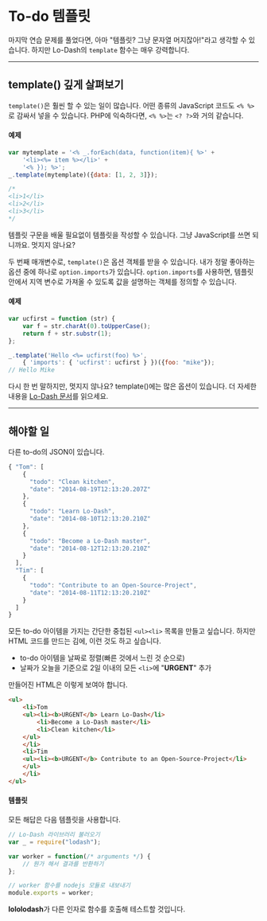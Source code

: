 # To-do 템플릿 #
마지막 연습 문제를 풀었다면, 아마 "템플릿? 그냥 문자열 머지잖아!"라고 생각할 수
있습니다. 하지만 Lo-Dash의 `template` 함수는 매우 강력합니다.

* * *
## template() 깊게 살펴보기 ##
`template()`은 훨씬 할 수 있는 일이 많습니다. 어떤 종류의 JavaScript 코드도
`<% %>`로 감싸서 넣을 수 있습니다. PHP에 익숙하다면, `<% %>`는 `<? ?>`와 거의
같습니다.

#### 예제 ####
```js
var mytemplate = '<% _.forEach(data, function(item){ %>' +
    '<li><%= item %></li>' +
    '<% }); %>';
_.template(mytemplate)({data: [1, 2, 3]});

/*
<li>1</li>
<li>2</li>
<li>3</li>
*/
```
템플릿 구문을 배울 필요없이 템플릿을 작성할 수 있습니다. 그냥 JavaScript를
쓰면 되니까요. 멋지지 않나요?


두 번째 매개변수로, `template()`은 옵션 객체를 받을 수 있습니다. 내가 정말
좋아하는 옵션 중에 하나로 `option.imports`가 있습니다. `option.imports`를
사용하면, 템플릿 안에서 지역 변수로 가져올 수 있도록 값을 설명하는 객체를 정의할
수 있습니다.

#### 예제 ####
```js
var ucfirst = function (str) {
    var f = str.charAt(0).toUpperCase();
    return f + str.substr(1);
};

_.template('Hello <%= ucfirst(foo) %>',
    { 'imports': { 'ucfirst': ucfirst } })({foo: "mike"});
// Hello Mike
```

다시 한 번 말하지만, 멋지지 않나요?
template()에는 많은 옵션이 있습니다. 더 자세한내용을 
[Lo-Dash 문서](http://lodash.com/docs#template)를 읽으세요.


* * *
## 해야할 일 ##
다른 to-do의 JSON이 있습니다.

```js
{ "Tom": [
    {
      "todo": "Clean kitchen",
      "date": "2014-08-19T12:13:20.207Z"
    },
    {
      "todo": "Learn Lo-Dash",
      "date": "2014-08-10T12:13:20.210Z"
    },
    {
      "todo": "Become a Lo-Dash master",
      "date": "2014-08-12T12:13:20.210Z"
    }
  ],
  "Tim": [
    {
      "todo": "Contribute to an Open-Source-Project",
      "date": "2014-08-11T12:13:20.210Z"
    }
  ]
}
```
모든 to-do 아이템을 가지는 간단한 중첩된 `<ul><li>` 목록을 만들고 싶습니다.
하지만 HTML 코드를 만드는 김에, 이런 것도 하고 싶습니다.
- to-do 아이템을 날짜로 정렬(빠른 것에서 느린 것 순으로)
- 날짜가 오늘을 기준으로 2일 이내의 모든 `<li>`에 "<b>URGENT</b>" 추가

만들어진 HTML은 이렇게 보여야 합니다.


```html
<ul>
    <li>Tom
    <ul><li><b>URGENT</b> Learn Lo-Dash</li>
        <li>Become a Lo-Dash master</li>
        <li>Clean kitchen</li>
    </ul>
    </li>
    <li>Tim
    <ul><li><b>URGENT</b> Contribute to an Open-Source-Project</li>
    </ul>
    </li>
</ul>
```

#### 템플릿 ####
모든 해답은 다음 템플릿을 사용합니다.
```js
// Lo-Dash 라이브러리 불러오기
var _ = require("lodash");

var worker = function(/* arguments */) {
    // 뭔가 해서 결과를 반환하기
};

// worker 함수를 nodejs 모듈로 내보내기
module.exports = worker;
```
**lololodash**가 다른 인자로 함수를 호출해 테스트할 것입니다.

